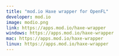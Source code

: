 ```yaml
---
title: "mod.io Haxe wrapper for OpenFL"
developer: mod.io
image: modio.png
link: https://apps.mod.io/haxe-wrapper
windows: https://apps.mod.io/haxe-wrapper
mac: https://apps.mod.io/haxe-wrapper
linux: https://apps.mod.io/haxe-wrapper
---
```

